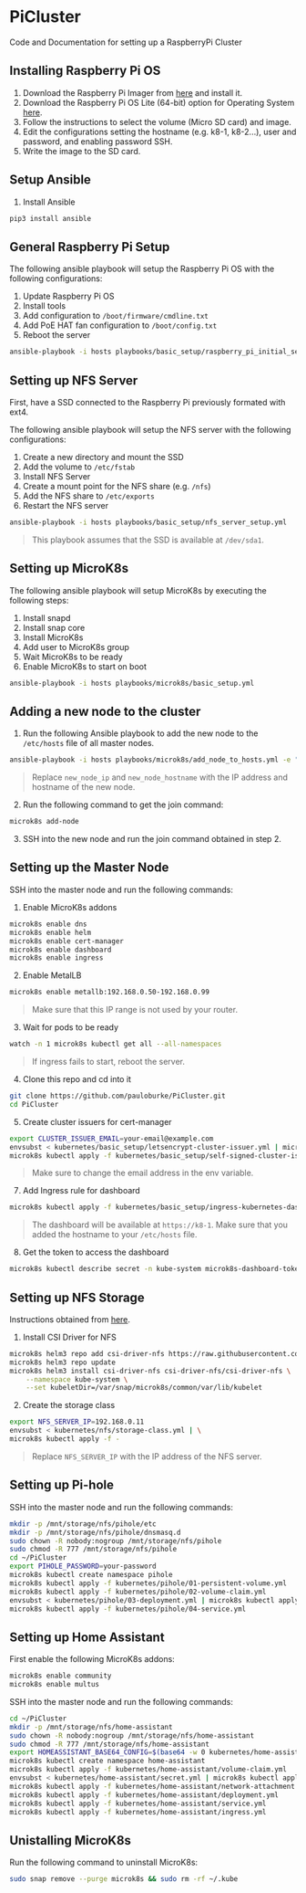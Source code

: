# PiCluster

Code and Documentation for setting up a RaspberryPi Cluster


## Installing Raspberry Pi OS

1. Download the Raspberry Pi Imager from [here](https://www.raspberrypi.org/software/) and install it.
2. Download the Raspberry Pi OS Lite (64-bit) option for Operating System [here](https://www.raspberrypi.com/software/operating-systems/).
3. Follow the instructions to select the volume (Micro SD card) and image.
4. Edit the configurations setting the hostname (e.g. k8-1, k8-2...), user and password, and enabling password SSH.
5. Write the image to the SD card.

## Setup Ansible

1. Install Ansible
```bash
pip3 install ansible
```

## General Raspberry Pi Setup

The following ansible playbook will setup the Raspberry Pi OS with the following configurations:
1. Update Raspberry Pi OS
2. Install tools
3. Add configuration to `/boot/firmware/cmdline.txt`
4. Add PoE HAT fan configuration to `/boot/config.txt`
5. Reboot the server

```bash
ansible-playbook -i hosts playbooks/basic_setup/raspberry_pi_initial_setup.yml
```

## Setting up NFS Server

First, have a SSD connected to the Raspberry Pi previously formated with ext4.

The following ansible playbook will setup the NFS server with the following configurations:

1. Create a new directory and mount the SSD
2. Add the volume to `/etc/fstab`
3. Install NFS Server
4. Create a mount point for the NFS share (e.g. `/nfs`)
5. Add the NFS share to `/etc/exports`
6. Restart the NFS server

```bash
ansible-playbook -i hosts playbooks/basic_setup/nfs_server_setup.yml
```
> This playbook assumes that the SSD is available at `/dev/sda1`.

## Setting up MicroK8s

The following ansible playbook will setup MicroK8s by executing the following steps:

1. Install snapd
2. Install snap core
3. Install MicroK8s
4. Add user to MicroK8s group
5. Wait MicroK8s to be ready
6. Enable MicroK8s to start on boot

```bash
ansible-playbook -i hosts playbooks/microk8s/basic_setup.yml
```

## Adding a new node to the cluster

1. Run the following Ansible playbook to add the new node to the `/etc/hosts` file of all master nodes.

```bash
ansible-playbook -i hosts playbooks/microk8s/add_node_to_hosts.yml -e "new_node_ip=192.168.0.11 new_node_hostname=k8-1"
```
> Replace `new_node_ip` and `new_node_hostname` with the IP address and hostname of the new node.

2. Run the following command to get the join command:
```bash
microk8s add-node
```

3. SSH into the new node and run the join command obtained in step 2.

## Setting up the Master Node

SSH into the master node and run the following commands:

1. Enable MicroK8s addons
```bash
microk8s enable dns 
microk8s enable helm
microk8s enable cert-manager
microk8s enable dashboard
microk8s enable ingress
```

2. Enable MetalLB
```bash
microk8s enable metallb:192.168.0.50-192.168.0.99
```
> Make sure that this IP range is not used by your router.

3. Wait for pods to be ready
```bash
watch -n 1 microk8s kubectl get all --all-namespaces
```
> If ingress fails to start, reboot the server.

4. Clone this repo and cd into it
```bash
git clone https://github.com/pauloburke/PiCluster.git
cd PiCluster
```

5. Create cluster issuers for cert-manager
```bash
export CLUSTER_ISSUER_EMAIL=your-email@example.com
envsubst < kubernetes/basic_setup/letsencrypt-cluster-issuer.yml | microk8s kubectl apply -f -
microk8s kubectl apply -f kubernetes/basic_setup/self-signed-cluster-issuer.yml
```
> Make sure to change the email address in the env variable.

7. Add Ingress rule for dashboard
```bash
microk8s kubectl apply -f kubernetes/basic_setup/ingress-kubernetes-dashboard.yml
```
> The dashboard will be available at `https://k8-1`. Make sure that you added the hostname to your `/etc/hosts` file.

8. Get the token to access the dashboard
```bash
microk8s kubectl describe secret -n kube-system microk8s-dashboard-token
```

## Setting up NFS Storage

Instructions obtained from [here](https://microk8s.io/docs/nfs).

1. Install CSI Driver for NFS
```bash
microk8s helm3 repo add csi-driver-nfs https://raw.githubusercontent.com/kubernetes-csi/csi-driver-nfs/master/charts
microk8s helm3 repo update
microk8s helm3 install csi-driver-nfs csi-driver-nfs/csi-driver-nfs \
    --namespace kube-system \
    --set kubeletDir=/var/snap/microk8s/common/var/lib/kubelet
```

2. Create the storage class
```bash
export NFS_SERVER_IP=192.168.0.11
envsubst < kubernetes/nfs/storage-class.yml | \
microk8s kubectl apply -f -
```
> Replace `NFS_SERVER_IP` with the IP address of the NFS server.

## Setting up Pi-hole

SSH into the master node and run the following commands:

```bash
mkdir -p /mnt/storage/nfs/pihole/etc
mkdir -p /mnt/storage/nfs/pihole/dnsmasq.d
sudo chown -R nobody:nogroup /mnt/storage/nfs/pihole
sudo chmod -R 777 /mnt/storage/nfs/pihole
cd ~/PiCluster
export PIHOLE_PASSWORD=your-password
microk8s kubectl create namespace pihole
microk8s kubectl apply -f kubernetes/pihole/01-persistent-volume.yml
microk8s kubectl apply -f kubernetes/pihole/02-volume-claim.yml
envsubst < kubernetes/pihole/03-deployment.yml | microk8s kubectl apply -f -
microk8s kubectl apply -f kubernetes/pihole/04-service.yml
```

## Setting up Home Assistant

First enable the following MicroK8s addons:
```bash
microk8s enable community
microk8s enable multus
```

SSH into the master node and run the following commands:

```bash
cd ~/PiCluster
mkdir -p /mnt/storage/nfs/home-assistant
sudo chown -R nobody:nogroup /mnt/storage/nfs/home-assistant
sudo chmod -R 777 /mnt/storage/nfs/home-assistant
export HOMEASSISTANT_BASE64_CONFIG=$(base64 -w 0 kubernetes/home-assistant/configuration.yml)
microk8s kubectl create namespace home-assistant
microk8s kubectl apply -f kubernetes/home-assistant/volume-claim.yml
envsubst < kubernetes/home-assistant/secret.yml | microk8s kubectl apply -f -
microk8s kubectl apply -f kubernetes/home-assistant/network-attachment.yml
microk8s kubectl apply -f kubernetes/home-assistant/deployment.yml
microk8s kubectl apply -f kubernetes/home-assistant/service.yml
microk8s kubectl apply -f kubernetes/home-assistant/ingress.yml
```

## Unistalling MicroK8s

Run the following command to uninstall MicroK8s:
```bash
sudo snap remove --purge microk8s && sudo rm -rf ~/.kube
```


